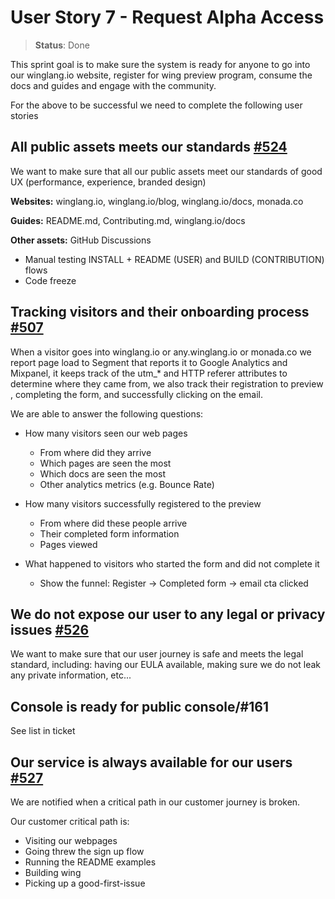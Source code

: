 # User Story 7 - Request Alpha Access

> **Status**: Done

This sprint goal is to make sure the system is ready for anyone to go into our winglang.io website,
 register for wing preview program, consume the docs and guides and engage with the community. 

For the above to be successful we need to complete the following user stories
 


## All public assets meets our standards [#524](https://github.com/winglang/wing/issues/524)

We want to make sure that all our public assets meet our standards of good UX (performance, experience, branded design) 

**Websites:**  winglang.io, winglang.io/blog, winglang.io/docs,  monada.co

**Guides:** README.md, Contributing.md, winglang.io/docs

**Other assets:** GitHub Discussions

- Manual testing INSTALL + README (USER) and BUILD (CONTRIBUTION) flows
- Code freeze


## Tracking visitors and their onboarding process [#507](https://github.com/winglang/wing/issues/507) 

When a visitor goes into winglang.io or any.winglang.io or monada.co we report page load to Segment that reports it to Google Analytics and Mixpanel, it keeps track of the utm_\* and HTTP referer attributes to determine where they came from, we also track their registration to preview , completing the form, and successfully clicking on the email.

We are able to answer the following questions:
- How many visitors seen our web pages
  - From where did they arrive 
  - Which pages are seen the most
  - Which docs are seen the most 
  - Other analytics metrics (e.g. Bounce Rate)

- How many visitors successfully registered to the preview
  - From where did these people arrive 
  - Their completed form information
  - Pages viewed 

- What happened to visitors who started the form and did not complete it 
  - Show the funnel: Register → Completed form → email cta clicked

## We do not expose our user to any legal or privacy issues [#526](https://github.com/winglang/wing/issues/526)

We want to make sure that our user journey is safe and meets the legal standard, including: having our EULA available, 
making sure we do not leak any private information, etc...

## Console is ready for public console/#161

See list in ticket

## Our service is always available for our users [#527](https://github.com/winglang/wing/issues/527)

We are notified when a critical path in our customer journey is broken. 

Our customer critical path is:
- Visiting our webpages 
- Going threw the sign up flow
- Running the README examples 
- Building wing 
- Picking up a good-first-issue
